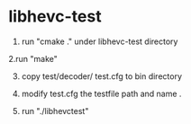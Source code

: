 # libhevc-test

1. run "cmake ." under libhevc-test directory

2.run "make"

3. copy test/decoder/ test.cfg  to  bin directory

4. modify test.cfg the testfile path and name .

5. run "./libhevctest"